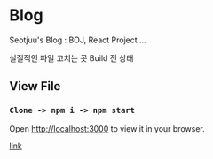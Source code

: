 # Blog
Seotjuu's Blog : BOJ, React Project ...

실질적인 파일 고치는 곳 Build 전 상태

## View File

### `Clone -> npm i -> npm start`
Open [http://localhost:3000](http://localhost:3000) to view it in your browser.

<a href="https://seotjuu.github.io/Blog/">link</a>
